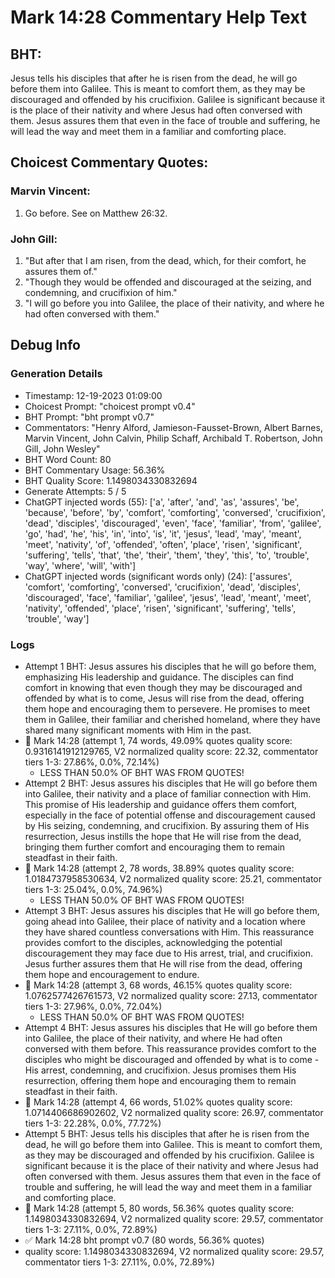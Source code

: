 # Mark 14:28 Commentary Help Text

## BHT:
Jesus tells his disciples that after he is risen from the dead, he will go before them into Galilee. This is meant to comfort them, as they may be discouraged and offended by his crucifixion. Galilee is significant because it is the place of their nativity and where Jesus had often conversed with them. Jesus assures them that even in the face of trouble and suffering, he will lead the way and meet them in a familiar and comforting place.

## Choicest Commentary Quotes:
### Marvin Vincent:
1. Go before. See on Matthew 26:32.


### John Gill:
1. "But after that I am risen, from the dead, which, for their comfort, he assures them of."
2. "Though they would be offended and discouraged at the seizing, and condemning, and crucifixion of him."
3. "I will go before you into Galilee, the place of their nativity, and where he had often conversed with them."


## Debug Info
### Generation Details
- Timestamp: 12-19-2023 01:09:00
- Choicest Prompt: "choicest prompt v0.4"
- BHT Prompt: "bht prompt v0.7"
- Commentators: "Henry Alford, Jamieson-Fausset-Brown, Albert Barnes, Marvin Vincent, John Calvin, Philip Schaff, Archibald T. Robertson, John Gill, John Wesley"
- BHT Word Count: 80
- BHT Commentary Usage: 56.36%
- BHT Quality Score: 1.1498034330832694
- Generate Attempts: 5 / 5
- ChatGPT injected words (55):
	['a', 'after', 'and', 'as', 'assures', 'be', 'because', 'before', 'by', 'comfort', 'comforting', 'conversed', 'crucifixion', 'dead', 'disciples', 'discouraged', 'even', 'face', 'familiar', 'from', 'galilee', 'go', 'had', 'he', 'his', 'in', 'into', 'is', 'it', 'jesus', 'lead', 'may', 'meant', 'meet', 'nativity', 'of', 'offended', 'often', 'place', 'risen', 'significant', 'suffering', 'tells', 'that', 'the', 'their', 'them', 'they', 'this', 'to', 'trouble', 'way', 'where', 'will', 'with']
- ChatGPT injected words (significant words only) (24):
	['assures', 'comfort', 'comforting', 'conversed', 'crucifixion', 'dead', 'disciples', 'discouraged', 'face', 'familiar', 'galilee', 'jesus', 'lead', 'meant', 'meet', 'nativity', 'offended', 'place', 'risen', 'significant', 'suffering', 'tells', 'trouble', 'way']

### Logs
- Attempt 1 BHT: Jesus assures his disciples that he will go before them, emphasizing His leadership and guidance. The disciples can find comfort in knowing that even though they may be discouraged and offended by what is to come, Jesus will rise from the dead, offering them hope and encouraging them to persevere. He promises to meet them in Galilee, their familiar and cherished homeland, where they have shared many significant moments with Him in the past.
- 🔄 Mark 14:28 (attempt 1, 74 words, 49.09% quotes quality score: 0.9316141912129765, V2 normalized quality score: 22.32, commentator tiers 1-3: 27.86%, 0.0%, 72.14%) 
	- LESS THAN 50.0% OF BHT WAS FROM QUOTES!
- Attempt 2 BHT: Jesus assures his disciples that He will go before them into Galilee, their nativity and a place of familiar connection with Him. This promise of His leadership and guidance offers them comfort, especially in the face of potential offense and discouragement caused by His seizing, condemning, and crucifixion. By assuring them of His resurrection, Jesus instills the hope that He will rise from the dead, bringing them further comfort and encouraging them to remain steadfast in their faith.
- 🔄 Mark 14:28 (attempt 2, 78 words, 38.89% quotes quality score: 1.0184737958530634, V2 normalized quality score: 25.21, commentator tiers 1-3: 25.04%, 0.0%, 74.96%) 
	- LESS THAN 50.0% OF BHT WAS FROM QUOTES!
- Attempt 3 BHT: Jesus assures his disciples that He will go before them, going ahead into Galilee, their place of nativity and a location where they have shared countless conversations with Him. This reassurance provides comfort to the disciples, acknowledging the potential discouragement they may face due to His arrest, trial, and crucifixion. Jesus further assures them that He will rise from the dead, offering them hope and encouragement to endure.
- 🔄 Mark 14:28 (attempt 3, 68 words, 46.15% quotes quality score: 1.0762577426761573, V2 normalized quality score: 27.13, commentator tiers 1-3: 27.96%, 0.0%, 72.04%) 
	- LESS THAN 50.0% OF BHT WAS FROM QUOTES!
- Attempt 4 BHT: Jesus assures his disciples that He will go before them into Galilee, the place of their nativity, and where He had often conversed with them before. This reassurance provides comfort to the disciples who might be discouraged and offended by what is to come - His arrest, condemning, and crucifixion. Jesus promises them His resurrection, offering them hope and encouraging them to remain steadfast in their faith.
- 🔄 Mark 14:28 (attempt 4, 66 words, 51.02% quotes quality score: 1.0714406686902602, V2 normalized quality score: 26.97, commentator tiers 1-3: 22.28%, 0.0%, 77.72%)
- Attempt 5 BHT: Jesus tells his disciples that after he is risen from the dead, he will go before them into Galilee. This is meant to comfort them, as they may be discouraged and offended by his crucifixion. Galilee is significant because it is the place of their nativity and where Jesus had often conversed with them. Jesus assures them that even in the face of trouble and suffering, he will lead the way and meet them in a familiar and comforting place.
- 🔄 Mark 14:28 (attempt 5, 80 words, 56.36% quotes quality score: 1.1498034330832694, V2 normalized quality score: 29.57, commentator tiers 1-3: 27.11%, 0.0%, 72.89%)
- ✅ Mark 14:28 bht prompt v0.7 (80 words, 56.36% quotes)
- quality score: 1.1498034330832694, V2 normalized quality score: 29.57, commentator tiers 1-3: 27.11%, 0.0%, 72.89%)